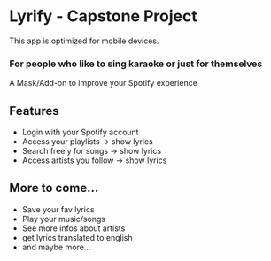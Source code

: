 # Lyrify - Capstone Project
This app is optimized for mobile devices.

### For people who like to sing karaoke or just for themselves
A Mask/Add-on to improve your Spotify experience

## Features

- Login with your Spotify account
- Access your playlists -> show lyrics
- Search freely for songs -> show lyrics
- Access artists you follow -> show lyrics

## More to come...

- Save your fav lyrics
- Play your music/songs
- See more infos about artists
- get lyrics translated to english
- and maybe more...